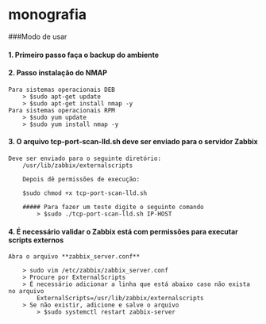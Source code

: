 # monografia
###Modo de usar

#### 1. Primeiro passo faça o backup do ambiente 
#### 2. Passo instalação do NMAP
	
	Para sistemas operacionais DEB
		> $sudo apt-get update
		> $sudo apt-get install nmap -y
	Para sistemas operacionais RPM
		> $sudo yum update
		> $sudo yum install nmap -y
	
#### 3. O arquivo tcp-port-scan-lld.sh deve ser enviado para o servidor Zabbix
	
	Deve ser enviado para o seguinte diretório:
		/usr/lib/zabbix/externalscripts

		Depois dê permissões de execução:

		$sudo chmod +x tcp-port-scan-lld.sh
		
		##### Para fazer um teste digite o seguinte comando
			> $sudo ./tcp-port-scan-lld.sh IP-HOST

#### 4. É necessário validar o Zabbix está com  permissões para executar scripts externos

	Abra o arquivo **zabbix_server.conf**

		> sudo vim /etc/zabbix/zabbix_server.conf
		> Procure por ExternalScripts
		> É necessário adicionar a linha que está abaixo caso não exista no arquivo 
			ExternalScripts=/usr/lib/zabbix/externalscripts
		> Se não existir, adicione e salve o arquivo
			> $sudo systemctl restart zabbix-server

